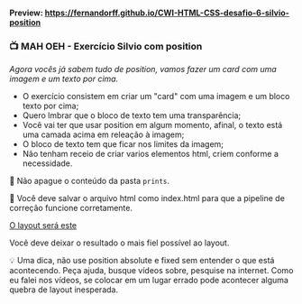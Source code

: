#### Preview: https://fernandorff.github.io/CWI-HTML-CSS-desafio-6-silvio-position

### 📺 MAH OEH - Exercício Silvio com position

*Agora vocês já sabem tudo de position, vamos fazer um card com uma imagem e um texto por cima.*

- O exercício consistem em criar um "card" com uma imagem e um bloco texto por cima;
- Quero lmbrar que o bloco de texto tem uma transparência;
- Você vai ter que usar position em algum momento, afinal, o texto está uma camada acima em releação à imagem;
- O bloco de texto tem que ficar nos limites da imagem;
- Não tenham receio de criar varios elementos html, criem conforme a necessidade.

🚧 Não apague o conteúdo da pasta `prints`.

🚧 Você deve salvar o arquivo html como index.html para que a pipeline de correção funcione corretamente.

[O layout será este](https://www.figma.com/file/Y5fBjfff5W7EPMQZKVIOfh/Crescer--Alunos?node-id=3466%3A2)

Você deve deixar o resultado o mais fiel possível ao layout.

💡 Uma dica, não use position absolute e fixed sem entender o que está acontecendo.
Peça ajuda, busque vídeos sobre, pesquise na internet.
Como eu falei nos vídeos, se colocar em um lugar errado pode acontecer alguma quebra de layout inesperada.
